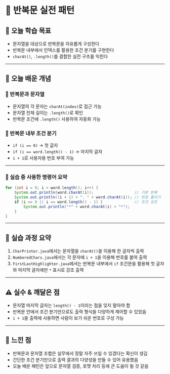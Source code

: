 # 📘 반복문 실전 패턴

## 🎯 오늘 학습 목표
- 문자열을 대상으로 반복문을 자유롭게 구성한다
- 반복문 내부에서 인덱스를 활용한 조건 분기를 구현한다
- `charAt()`, `.length()`를 결합한 실전 구조를 익힌다

---

## 🧠 오늘 배운 개념

### 🔹 반복문과 문자열
- 문자열의 각 문자는 `charAt(index)`로 접근 가능
- 문자열 전체 길이는 `.length()`로 확인
- 반복문 조건에 `.length()` 사용하여 자동화 가능

### 🔹 반복문 내부 조건 분기
- `if (i == 0)` → 첫 글자
- `if (i == word.length() - 1)` → 마지막 글자
- `i + 1`로 사용자용 번호 부여 가능

---

### 🔹 실습 중 사용한 명령어 요약

```java
for (int i = 0; i < word.length(); i++) {
    System.out.println(word.charAt(i));                  // 기본 반복
    System.out.println((i + 1) + ". " + word.charAt(i)); // 번호 붙이기
    if (i == 0 || i == word.length() - 1) {              // 조건 강조
        System.out.println("*" + word.charAt(i) + "*");
    }
}
```

---

## 🧪 실습 과정 요약
1. `CharPrinter.java`에서는 문자열을 `charAt()`을 이용해 한 글자씩 출력
2. `NumberedChars.java`에서는 각 문자에 `i + 1`을 이용해 번호를 붙여 출력
3. `FirstLastHighlighter.java`에서는 반복문 내부에서 `if` 조건문을 활용해
   첫 글자와 마지막 글자에만 `*` 표시로 강조 출력

---

## ⚠️ 실수 & 깨달은 점
- 문자열 마지막 글자는 `length() - 1`이라는 점을 잊지 말아야 함
- 반복문 안에서 조건 분기만으로도 출력 형식을 다양하게 제어할 수 있었음
- `i + 1`을 출력에 사용하면 사람이 보기 쉬운 번호로 구성 가능

---

## 💭 느낀 점
- 반복문과 문자열 조합은 실무에서 정말 자주 쓰일 수 있겠다는 확신이 생김
- 간단한 조건 분기만으로 출력 결과의 다양성을 만들 수 있어 유용했음
- 오늘 배운 패턴은 앞으로 문자열 검증, 포맷 처리 등에 큰 도움이 될 것 같음

